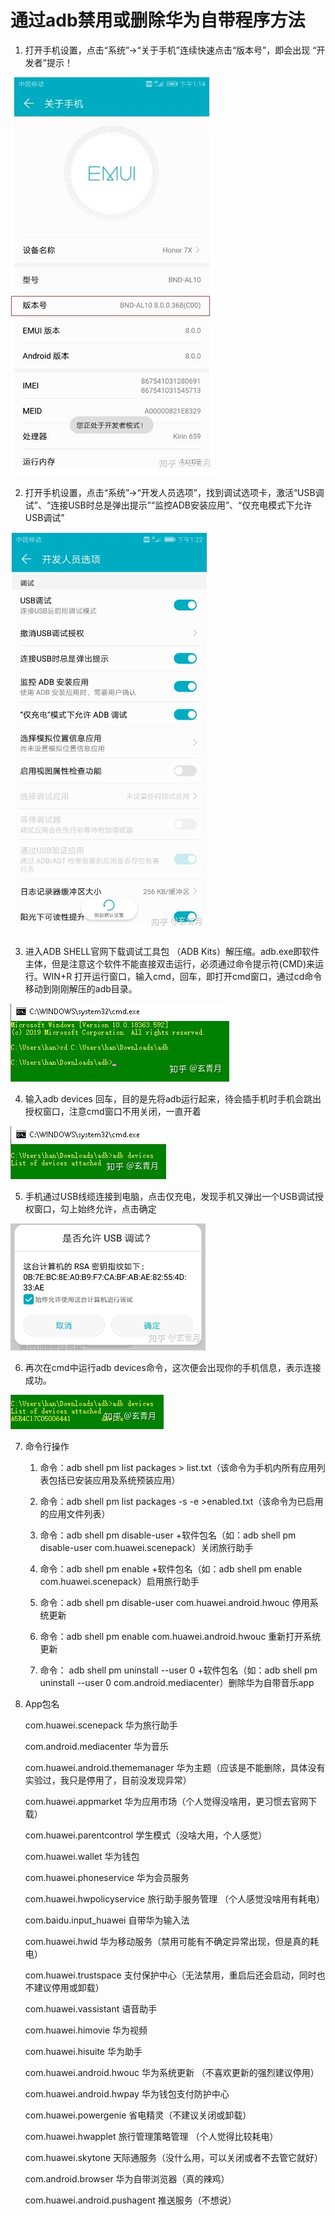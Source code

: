 # 通过adb禁用或删除华为自带程序方法

1.  打开手机设置，点击“系统”->“关于手机”连续快速点击“版本号”，即会出现 “开发者”提示！

![img](image/v2-c6e86ef5c4957ec9cff5c7b6c08a251f_720w.jpg)

2.  打开手机设置，点击“系统”->“开发人员选项”，找到调试选项卡，激活“USB调试”、“连接USB时总是弹出提示”“监控ADB安装应用”、“仅充电模式下允许USB调试”

![img](image/v2-e62a7e1b1d48ad25d810837e9462bd0e_720w.jpg)

3.  进入ADB SHELL官网下载调试工具包 （ADB Kits）解压缩。adb.exe即软件主体，但是注意这个软件不能直接双击运行，必须通过命令提示符(CMD)来运行。WIN+R 打开运行窗口，输入cmd，回车，即打开cmd窗口，通过cd命令移动到刚刚解压的adb目录。

![img](image/v2-195b2757924e80dbb937f4a5e5cdd4a3_720w.jpg)

4.  输入adb devices 回车，目的是先将adb运行起来，待会插手机时手机会跳出授权窗口，注意cmd窗口不用关闭，一直开着

![img](image/v2-a01bb8f996f6772a8e1a511c20c9059d_720w.jpg)

5.  手机通过USB线缆连接到电脑，点击仅充电，发现手机又弹出一个USB调试授权窗口，勾上始终允许，点击确定

![img](image/v2-0cbfb442057f19515598fb1b8b851e38_720w.jpg)

6.  再次在cmd中运行adb devices命令，这次便会出现你的手机信息，表示连接成功。

![img](image/v2-641f7a9e8eff72a947399add9564198d_720w.jpg)

7.  命令行操作

    1.  命令：adb shell pm list packages > list.txt（该命令为手机内所有应用列表包括已安装应用及系统预装应用）

    2.  命令：adb shell pm list packages -s -e >enabled.txt（该命令为已启用的应用文件列表）

    3.  命令：adb shell pm disable-user +软件包名（如：adb shell pm disable-user com.huawei.scenepack）关闭旅行助手

    4.  命令：adb shell pm enable +软件包名（如：adb shell pm enable com.huawei.scenepack）启用旅行助手

    5.  命令：adb shell pm disable-user com.huawei.android.hwouc 停用系统更新

    6.  命令：adb shell pm enable com.huawei.android.hwouc  重新打开系统更新

    7.  命令： adb shell pm uninstall --user 0 +软件包名（如：adb shell pm uninstall --user 0 com.android.mediacenter）删除华为自带音乐app

8.  App包名

    com.huawei.scenepack     华为旅行助手

    com.android.mediacenter  华为音乐

    com.huawei.android.thememanager 华为主题（应该是不能删除，具体没有实验过，我只是停用了，目前没发现异常）

    com.huawei.appmarket 华为应用市场（个人觉得没啥用，更习惯去官网下载）

    com.huawei.parentcontrol 学生模式（没啥大用，个人感觉）

    com.huawei.wallet  华为钱包

    com.huawei.phoneservice 华为会员服务

    com.huawei.hwpolicyservice 旅行助手服务管理 （个人感觉没啥用有耗电）

    com.baidu.input_huawei 自带华为输入法

    com.huawei.hwid 华为移动服务（禁用可能有不确定异常出现，但是真的耗电）

    com.huawei.trustspace 支付保护中心（无法禁用，重启后还会启动，同时也不建议停用或卸载）

    com.huawei.vassistant 语音助手

    com.huawei.himovie  华为视频

    com.huawei.hisuite  华为助手

    com.huawei.android.hwouc 华为系统更新 （不喜欢更新的强烈建议停用）

    com.huawei.android.hwpay 华为钱包支付防护中心

    com.huawei.powergenie 省电精灵（不建议关闭或卸载）

    com.huawei.hwapplet 旅行管理策略管理 （个人觉得比较耗电）

    com.huawei.skytone 天际通服务（没什么用，可以关闭或者不去管它就好）

    com.android.browser 华为自带浏览器（真的辣鸡）

    com.huawei.android.pushagent 推送服务（不想说）
